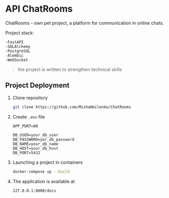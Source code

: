 # API ChatRooms
ChatRooms - own pet project, a platform for communication in online chats.

Project stack:
```
-FastAPI
-SQLAlchemy
-PostgreSQL
-Alembic
-WebSocket
```

>the project is written to strengthen technical skills 

## Project Deployment
1. Clone repository

    ```bash
    git clone https://github.com/MishaHmilenko/ChatRooms
    ```

2. Create `.env` file

    ```
    APP_PORT=80

    DB_USER=your_db_user
    DB_PASSWORD=yor_db_password
    DB_NAME=your_db_name
    DB_HOST=your_db_host
    DB_PORT=5432
    ```

3. Launching a project in containers

    ```bash
    docker-compose up --build
    ```
    
4. The application is available at

    ```
    127.0.0.1:8000/docs
    ```

